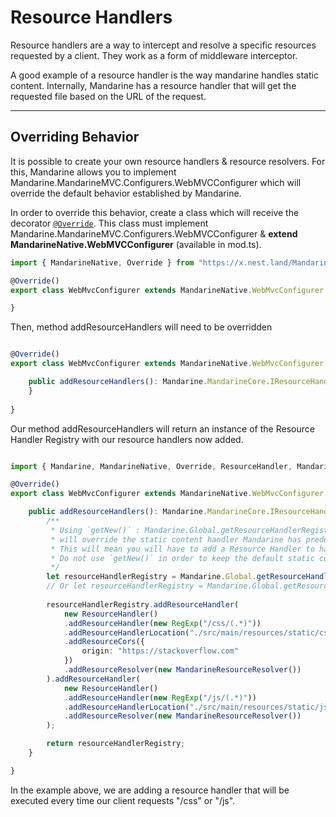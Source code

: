 # Resource Handlers
Resource handlers are a way to intercept and resolve a specific resources requested by a client. They work as a form of middleware interceptor.  

A good example of a resource handler is the way mandarine handles static content. Internally, Mandarine has a resource handler that will get the requested file based on the URL of the request.

----

## Overriding Behavior
It is possible to create your own resource handlers & resource resolvers. For this, Mandarine allows you to implement Mandarine.MandarineMVC.Configurers.WebMVCConfigurer which will override the default behavior established by Mandarine.

In order to override this behavior, create a class which will receive the decorator [`@Override`](/docs/mandarine/native-components). This class must implement Mandarine.MandarineMVC.Configurers.WebMVCConfigurer & **extend MandarineNative.WebMVCConfigurer** (available in mod.ts).

```typescript
import { MandarineNative, Override } from "https://x.nest.land/MandarineTS@1.5.0/mod.ts";

@Override()
export class WebMvcConfigurer extends MandarineNative.WebMvcConfigurer {

}
```

Then, method addResourceHandlers will need to be overridden

```typescript

@Override()
export class WebMvcConfigurer extends MandarineNative.WebMvcConfigurer {

    public addResourceHandlers(): Mandarine.MandarineCore.IResourceHandlerRegistry {
    }
    
}
```

Our method addResourceHandlers will return an instance of the Resource Handler Registry with our resource handlers now added.

```typescript

import { Mandarine, MandarineNative, Override, ResourceHandler, MandarineResourceResolver } from "https://x.nest.land/MandarineTS@1.5.0/mod.ts";

@Override()
export class WebMvcConfigurer extends MandarineNative.WebMvcConfigurer {

    public addResourceHandlers(): Mandarine.MandarineCore.IResourceHandlerRegistry {
        /**
         * Using `getNew()` : Mandarine.Global.getResourceHandlerRegistry().getNew()
         * will override the static content handler Mandarine has predefined.
         * This will mean you will have to add a Resource Handler to handle static content.
         * Do not use `getNew()` in order to keep the default static content handler.
         */
        let resourceHandlerRegistry = Mandarine.Global.getResourceHandlerRegistry();
        // Or let resourceHandlerRegistry = Mandarine.Global.getResourceHandlerRegistry().getNew();
        
        resourceHandlerRegistry.addResourceHandler(
            new ResourceHandler()
            .addResourceHandler(new RegExp("/css/(.*)"))
            .addResourceHandlerLocation("./src/main/resources/static/css")
            .addResourceCors({
                origin: "https://stackoverflow.com"
            })
            .addResourceResolver(new MandarineResourceResolver())
        ).addResourceHandler(
            new ResourceHandler()
            .addResourceHandler(new RegExp("/js/(.*)"))
            .addResourceHandlerLocation("./src/main/resources/static/js")
            .addResourceResolver(new MandarineResourceResolver())
        );

        return resourceHandlerRegistry;
    }

}
```

In the example above, we are adding a resource handler that will be executed every time our client requests "/css" or "/js".
